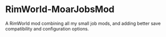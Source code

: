 # RimWorld-MoarJobsMod
A RimWorld mod combining all my small job mods, and adding better save compatibility and configuration options.
